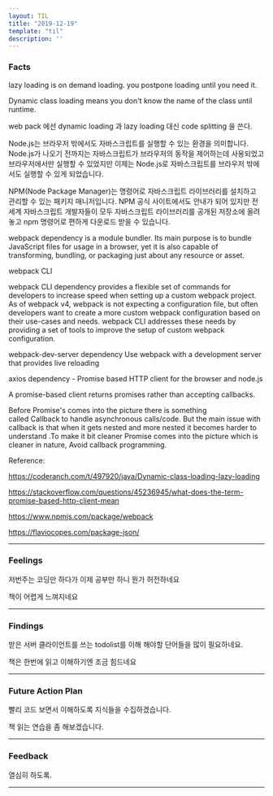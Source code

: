 ```yaml
---
layout: TIL
title: "2019-12-19"
template: "til"
description: ''
---
```



### Facts

lazy loading is on demand loading.
you postpone loading until you need it.

Dynamic class loading means you don't know the name of the class until runtime.

web pack 에선 dynamic loading  과 lazy loading 대신 code splitting 을 쓴다.

Node.js는 브라우저 밖에서도 자바스크립트를 실행할 수 있는 환경을 의미합니다. Node.js가 나오기 전까지는 자바스크립트가 브라우저의 동작을 제어하는데 사용되었고 브라우저에서만 실행할 수 있었지만 이제는 Node.js로 자바스크립트를 브라우저 밖에서도 실행할 수 있게 되었습니다.

NPM(Node Package Manager)는 명령어로 자바스크립트 라이브러리를 설치하고 관리할 수 있는 패키지 매니저입니다. NPM 공식 사이트에서도 안내가 되어 있지만 전 세계 자바스크립트 개발자들이 모두 자바스크립트 라이브러리를 공개된 저장소에 올려놓고 npm 명령어로 편하게 다운로드 받을 수 있습니다.

webpack dependency is a module bundler. Its main purpose is to bundle JavaScript files for usage in a browser, yet it is also capable of transforming, bundling, or packaging just about any resource or asset.

webpack CLI

webpack CLI dependency provides a flexible set of commands for developers to increase speed when setting up a custom webpack project. As of webpack v4, webpack is not expecting a configuration file, but often developers want to create a more custom webpack configuration based on their use-cases and needs. webpack CLI addresses these needs by providing a set of tools to improve the setup of custom webpack configuration.

webpack-dev-server dependency Use webpack with a development server that provides live reloading

axios dependency - Promise based HTTP client for the browser and node.js

A promise-based client returns promises rather than accepting callbacks.

Before Promise's comes into the picture there is something called Callback to handle asynchronous calls/code. But the main issue with callback is that when it gets nested and more nested it becomes  harder to understand .To make it bit cleaner Promise comes into the picture which is cleaner in nature, Avoid callback programming.

Reference:

<https://coderanch.com/t/497920/java/Dynamic-class-loading-lazy-loading>

<https://stackoverflow.com/questions/45236945/what-does-the-term-promise-based-http-client-mean>

<https://www.npmjs.com/package/webpack>

<https://flaviocopes.com/package-json/>

---

### Feelings

저번주는 코딩만 하다가 이제 공부만 하니 뭔가 허전하네요

책이 어렵게 느껴지네요

---

### Findings

받은 서버 클라이언트를 쓰는 todolist를 이해 해야할 단어들을 많이 필요하네요.

책은 한번에 읽고 이해하기엔 조금 힘드네요

---

### Future Action Plan

빨리 코드 보면서 이해하도록 지식들을 수집하겠습니다.

책 읽는 연습을 좀 해보겠습니다.

---

### Feedback

열심히 하도록.

---
